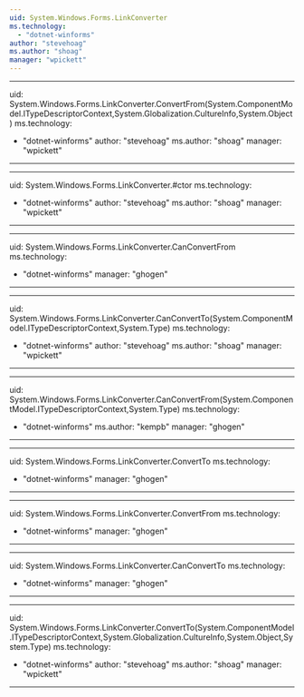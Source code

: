 ```yaml
---
uid: System.Windows.Forms.LinkConverter
ms.technology: 
  - "dotnet-winforms"
author: "stevehoag"
ms.author: "shoag"
manager: "wpickett"
---
```


---
uid: System.Windows.Forms.LinkConverter.ConvertFrom(System.ComponentModel.ITypeDescriptorContext,System.Globalization.CultureInfo,System.Object)
ms.technology: 
  - "dotnet-winforms"
author: "stevehoag"
ms.author: "shoag"
manager: "wpickett"
---

---
uid: System.Windows.Forms.LinkConverter.#ctor
ms.technology: 
  - "dotnet-winforms"
author: "stevehoag"
ms.author: "shoag"
manager: "wpickett"
---

---
uid: System.Windows.Forms.LinkConverter.CanConvertFrom
ms.technology: 
  - "dotnet-winforms"
manager: "ghogen"
---

---
uid: System.Windows.Forms.LinkConverter.CanConvertTo(System.ComponentModel.ITypeDescriptorContext,System.Type)
ms.technology: 
  - "dotnet-winforms"
author: "stevehoag"
ms.author: "shoag"
manager: "wpickett"
---

---
uid: System.Windows.Forms.LinkConverter.CanConvertFrom(System.ComponentModel.ITypeDescriptorContext,System.Type)
ms.technology: 
  - "dotnet-winforms"
ms.author: "kempb"
manager: "ghogen"
---

---
uid: System.Windows.Forms.LinkConverter.ConvertTo
ms.technology: 
  - "dotnet-winforms"
manager: "ghogen"
---

---
uid: System.Windows.Forms.LinkConverter.ConvertFrom
ms.technology: 
  - "dotnet-winforms"
manager: "ghogen"
---

---
uid: System.Windows.Forms.LinkConverter.CanConvertTo
ms.technology: 
  - "dotnet-winforms"
manager: "ghogen"
---

---
uid: System.Windows.Forms.LinkConverter.ConvertTo(System.ComponentModel.ITypeDescriptorContext,System.Globalization.CultureInfo,System.Object,System.Type)
ms.technology: 
  - "dotnet-winforms"
author: "stevehoag"
ms.author: "shoag"
manager: "wpickett"
---
